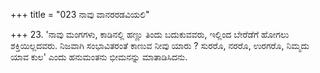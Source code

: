 +++
title = "023 ನಾವು ವಾನರರಡವಿಯಲಿ"

+++
23. 'ನಾವು ಮಂಗಗಳು, ಕಾಡಿನಲ್ಲಿ ಹಣ್ಣು ತಿಂದು ಬದುಕುವವರು, ಇಲ್ಲಿಂದ ಬೇರೆಡೆಗೆ ಹೋಗಲು ಶಕ್ತಿಯಿಲ್ಲದವರು. ನಿಜವಾಗಿ ಸಂಭಾವಿತರಂತೆ ಕಾಣುವ ನೀವು ಯಾರು ? ಸುರರೊ, ನರರೊ, ಉರಗರೊ, ನಿಮ್ಮದು ಯಾವ ಕುಲ' ಎಂದು ಹನುಮಂತನು ಭೀಮನನ್ನು ಮಾತಾಡಿಸಿದನು.